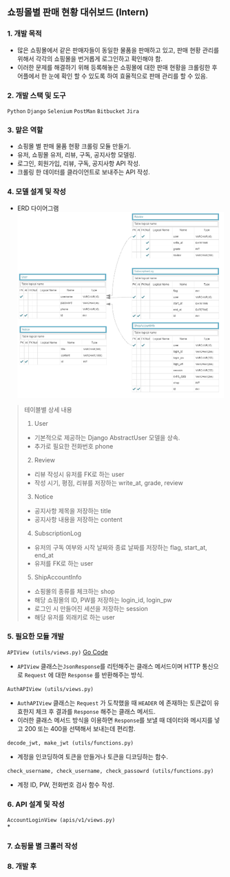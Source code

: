 ## 쇼핑몰별 판매 현황 대쉬보드 (Intern)

### 1. 개발 목적
* 많은 쇼핑몰에서 같은 판매자들이 동일한 물품을 판매하고 있고, 판매 현황 관리를 위해서 각각의 쇼핑몰을 번거롭게 로그인하고 확인해야 함.
* 이러한 문제를 해결하기 위해 등록해놓은 쇼핑몰에 대한 판매 현황을 크롤링한 후 어플에서 한 눈에 확인 할 수 있도록 하여 효율적으로 판매 관리를 할 수 있음.

### 2. 개발 스택 및 도구
`Python`
`Django`
`Selenium`
`PostMan`
`Bitbucket`
`Jira`

### 3. 맡은 역할
* 쇼핑몰 별 판매 물품 현황 크롤링 모듈 만들기.
* 유저, 쇼핑몰 유저, 리뷰, 구독, 공지사항 모델링.
* 로그인, 회원가입, 리뷰, 구독, 공지사항 API 작성.
* 크롤링 한 데이터를 클라이언트로 보내주는 API 작성.

### 4. 모델 설계 및 작성
* ERD 다이어그램 
![](https://github.com/KangJuSeong/sellerShop_server/blob/main/erd.png)
  
> 테이블별 상세 내용    
> 1. User
>   * 기본적으로 제공하는 Django AbstractUser 모델을 상속.
>   * 추가로 필요한 전화번호 phone
> 2. Review
>   * 리뷰 작성시 유저를 FK로 하는 user
>   * 작성 시기, 평점, 리뷰를 저장하는 write_at, grade, review
> 3. Notice
>   * 공지사항 제목을 저장하는 title
>   * 공지사항 내용을 저장하는 content
> 4. SubscriptionLog
>   * 유저의 구독 여부와 시작 날짜와 종료 날짜를 저장하는 flag, start_at, end_at
>   * 유저를 FK로 하는 user
> 5. ShipAccountInfo
>   * 쇼핑몰의 종류를 체크하는 shop
>   * 해당 쇼핑몰의 ID, PW를 저장하는 login_id, login_pw
>   * 로그인 시 만들어진 세션을 저장하는 session
>   * 해당 유저를 외래키로 하는 user

### 5. 필요한 모듈 개발

`APIView (utils/views.py)` [Go Code](https://github.com/KangJuSeong/sellerShop_server/blob/337a439a87aea4579bf588a2d885e23c84ea45d0/shoppingmall_back/utils/views.py#L10)
* `APIView` 클래스는`JsonResponse`를 리턴해주는 클래스 메서드이며 HTTP 통신으로 `Request` 에 대한 `Response` 를 반환해주는 방식.   

`AuthAPIView (utils/views.py)`   
* `AuthAPIView` 클래스는 `Request` 가 도착했을 때 `HEADER` 에 존재하는 토큰값이 유효한지 체크 후 결과를 `Response` 해주는 클래스 메서드.
* 이러한 클래스 메서드 방식을 이용하면 `Response`를 보낼 때 데이터와 메시지를 넣고 200 또는 400을 선택해서 보내는데 편리함.

`decode_jwt, make_jwt (utils/functions.py)`
* 계정을 인코딩하여 토큰을 만들거나 토큰을 디코딩하는 함수.

`check_username, check_username, check_passowrd (utils/functions.py)`  
* 계정 ID, PW, 전화번호 검사 함수 작성.

### 6. API 설계 및 작성

`AccountLoginView (apis/v1/views.py)`   
* 

### 7. 쇼핑몰 별 크롤러 작성

### 8. 개발 후
   








